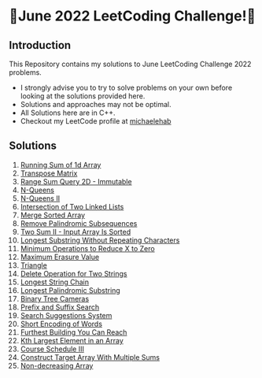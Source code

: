 # 🏅June 2022 LeetCoding Challenge!🏅
## Introduction
This Repository contains my solutions to June LeetCoding Challenge 2022 problems.
* I strongly advise you to try to solve problems on your own before looking at the solutions provided here.
* Solutions and approaches may not be optimal.
* All Solutions here are in C++.
* Checkout my LeetCode profile at <a href="https://leetcode.com/michaelehab/">michaelehab</a>

## Solutions
1. <a href="./1480.Running-Sum-of-1d-Array.cpp">Running Sum of 1d Array</a>
2. <a href="./867.Transpose-Matrix.cpp">Transpose Matrix</a>
3. <a href="./304.Range-Sum-Query-2D-Immutable.cpp">Range Sum Query 2D - Immutable</a>
4. <a href="./51.N-Queens.cpp">N-Queens</a>
5. <a href="./52.N-Queens-II.cpp">N-Queens II</a>
6. <a href="./160.Intersection-of-Two-Linked-Lists.cpp">Intersection of Two Linked Lists</a>
7. <a href="./88.Merge-Sorted-Array.cpp">Merge Sorted Array</a>
8. <a href="./1332.Remove-Palindromic-Subsequences.cpp">Remove Palindromic Subsequences</a>
9. <a href="./167.Two-Sum-II-Input-Array-Is-Sorted.cpp">Two Sum II - Input Array Is Sorted</a>
10. <a href="./3.Longest-Substring-Without-Repeating-Characters.cpp">Longest Substring Without Repeating Characters</a>
11. <a href="./1658.Minimum-Operations-to-Reduce-X-to-Zero.cpp">Minimum Operations to Reduce X to Zero</a>
12. <a href="./1695.Maximum-Erasure-Value.cpp">Maximum Erasure Value</a>
13. <a href="./120.Triangle.cpp">Triangle</a>
14. <a href="./583.Delete-Operation-for-Two-Strings.cpp">Delete Operation for Two Strings</a>
15. <a href="./1048.Longest-String-Chain.cpp">Longest String Chain</a>
16. <a href="./5.Longest-Palindromic-Substring.cpp">Longest Palindromic Substring</a>
17. <a href="./968.Binary-Tree-Cameras.cpp">Binary Tree Cameras</a>
18. <a href="./745.Prefix-and-Suffix-Search.cpp">Prefix and Suffix Search</a>
19. <a href="./1268.Search-Suggestions-System.cpp">Search Suggestions System</a>
20. <a href="./820.Short-Encoding-of-Words.cpp">Short Encoding of Words</a>
21. <a href="./1642.Furthest-Building-You-Can-Reach.cpp">Furthest Building You Can Reach</a>
22. <a href="./215.Kth-Largest-Element-in-an-Array.cpp">Kth Largest Element in an Array</a>
23. <a href="./630.Course-Schedule-III.cpp">Course Schedule III</a>
24. <a href="./1354.Construct-Target-Array-With-Multiple-Sums.cpp">Construct Target Array With Multiple Sums</a>
25. <a href="./665.Non-decreasing-Array.cpp">Non-decreasing Array</a>